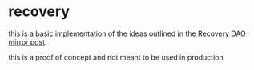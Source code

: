 # recovery

this is a basic implementation of the ideas outlined in [the Recovery DAO mirror post](https://mirror.xyz/tombcouncil.eth/mdt3PIw8PZZ21dLA0OlEwb-1Nd3cMAWR5rFwphUiYxE).

this is a proof of concept and not meant to be used in production